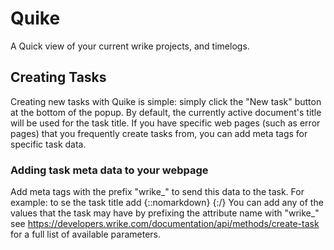 # Quike
A Quick view of your current wrike projects, and timelogs.

## Creating Tasks
Creating new tasks with Quike is simple: simply click the "New task" button at the bottom of the popup. By default, the currently active document's title will be used for the task title. If you have specific web pages (such as error pages) that you frequently create tasks from, you can add meta tags for specific task data.

### Adding task meta data to your webpage
Add meta tags with the prefix "wrike_" to send this data to the task. For example: to se the task title add
{::nomarkdown}
<meta name='wrike_title' content='My Task title'>
{:/}
You can add any of the values that the task may have by prefixing the attribute name with "wrike_" see https://developers.wrike.com/documentation/api/methods/create-task for a full list of available parameters.
